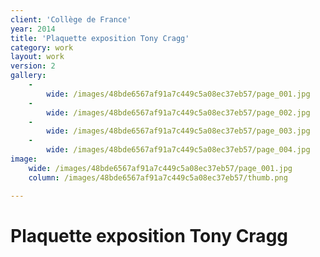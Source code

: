```yaml
---
client: 'Collège de France'
year: 2014
title: 'Plaquette exposition Tony Cragg'
category: work
layout: work
version: 2
gallery:
    -
        wide: /images/48bde6567af91a7c449c5a08ec37eb57/page_001.jpg
    -
        wide: /images/48bde6567af91a7c449c5a08ec37eb57/page_002.jpg
    -
        wide: /images/48bde6567af91a7c449c5a08ec37eb57/page_003.jpg
    -
        wide: /images/48bde6567af91a7c449c5a08ec37eb57/page_004.jpg
image:
    wide: /images/48bde6567af91a7c449c5a08ec37eb57/page_001.jpg
    column: /images/48bde6567af91a7c449c5a08ec37eb57/thumb.png

---
```

# Plaquette exposition Tony Cragg
